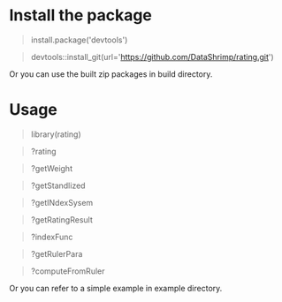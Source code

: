 # Install the package
> install.package('devtools')

> devtools::install_git(url='https://github.com/DataShrimp/rating.git')

Or you can use the built zip packages in build directory.

# Usage
> library(rating)

> ?rating

> ?getWeight

> ?getStandlized

> ?getINdexSysem

> ?getRatingResult

> ?indexFunc

> ?getRulerPara

> ?computeFromRuler

Or you can refer to a simple example in example directory.

